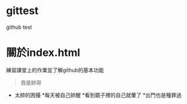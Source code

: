 # gittest
github test

# 關於index.html
練習課堂上的作業並了解github的基本功能

> 我是帥哥
* 太帥的困擾
  *每天被自己帥醒
  *看到鏡子裡的自己就暈了
  *出門也是種罪過
